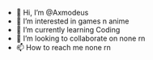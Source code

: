 - 👋 Hi, I’m @Axmodeus
- 👀 I’m interested in games n anime
- 🌱 I’m currently learning Coding
- 💞️ I’m looking to collaborate on none rn
- 📫 How to reach me none rn
